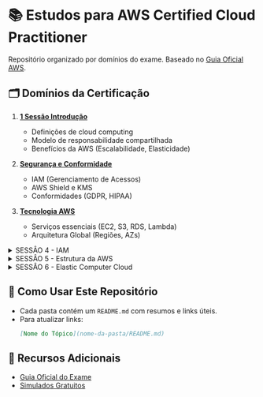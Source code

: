 # 📚 Estudos para AWS Certified Cloud Practitioner

Repositório organizado por domínios do exame. Baseado no [Guia Oficial AWS](https://d1.awsstatic.com/pt_BR/training-and-certification/docs-cloud-practitioner/AWS-Certified-Cloud-Practitioner_Exam-Guide.pdf).

## 🗂 Domínios da Certificação

1. **[1 Sessão Introdução](sessao1-Introducao/README.md)**  
   - Definições de cloud computing  
   - Modelo de responsabilidade compartilhada  
   - Benefícios da AWS (Escalabilidade, Elasticidade)

2. **[Segurança e Conformidade](2-seguranca/README.md)**  
   - IAM (Gerenciamento de Acessos)  
   - AWS Shield e KMS  
   - Conformidades (GDPR, HIPAA)
   

3. **[Tecnologia AWS](sessao3-conceito-CloudComputing/README.md)**  
   - Serviços essenciais (EC2, S3, RDS, Lambda)  
   - Arquitetura Global (Regiões, AZs)


<details>
  <summary> SESSÂO 4 - IAM</summary>

 1. **[Conceito IAM](Sessao%204%20-%20Conceitos/Conceito%20IAM.md)**  
 2. **[Conceito IAM User](Sessao%204%20-%20Conceitos/Conceito%20IAM_USUARIO.md)**
 3. **[Conceito IAM Group](Sessao%204%20-%20Conceitos/Conceito%20IAM_GROUP.md)**  
 4. **[Conceito IAM AWS ORAGAZATION](Sessao%204%20-%20Conceitos/Conceito%20AWS_Organization.md)**
 5. **[Conceito IAM Indentity Center](Sessao%204%20-%20Conceitos/Conceito%20%20IAM%20Identity%20Cente.md)**     
 6. **[Conceito IAM CloudShell e CLI](Sessao%204%20-%20Conceitos/Conceito%20CloudShell%20e%20CLI.md)**     
 7. **[Conceito IAM Politica de Senha](Sessao%204%20-%20Conceitos/Conceito%20de%20Politica%20de%20senha.md)** 
 8. **[Conceito IAM MFA](Sessao%204%20-%20Conceitos/Conceito%20MFA.md)** 
 9. **[Conceito IAM Access Key e SDK](Sessao%204%20-%20Conceitos/Conceito%20Access%20Key%20e%20SDK.md)** 
 10. **[Conceito IAM Access Key e SDK](Sessao%204%20-%20Conceitos/Conceito%20IAM%20Credential%20Report%20e%20Access%20Advisor.md)** 

</details> 


<details>
  <summary> SESSÂO 5 - Estrutura da AWS</summary>

 1. **[Conceito Infraestrutura Global da AWS](Sessao%205%20-%20Estrutura%20da%20AWS/Conceito%20Infraestrutura%20Global%20da%20AWS.md)** 
 2. **[Conceito AWS Shared Responsibility Model](Sessao%205%20-%20Estrutura%20da%20AWS/Conceito%20AWS%20Shared%20Responsibility%20Model.md)**
 3. **[Conceito EC2](Sessao%205%20-%20Estrutura%20da%20AWS/Conceito%20EC2%20AWS.md)**
 4. **[Conceito Tipos EC2](Sessao%205%20-%20Estrutura%20da%20AWS/Conceito%20Tipos%20de%20EC2%20AWS.md)**       
 3. **[Modelos de Preços EC2](Sessao%205%20-%20Estrutura%20da%20AWS/Conceito%20Modelos%20de%20Preços%20EC2.md)**



</details>

<details>
  <summary> SESSÂO 6 - Elastic Computer Cloud</summary>

 1. **[Conceito EC2](Sessao%206%20-%20Elastic%20Compute%20Cloud/Conceito%20EC2%20AWS.md)**
 2. **[Conceito Tipos EC2](Sessao%206%20-%20Elastic%20Compute%20Cloud/Conceito%20Tipos%20de%20EC2%20AWS.md)**       
 3. **[Modelos de Preços EC2](Sessao%206%20-%20Elastic%20Compute%20Cloud/Conceito%20Modelos%20de%20Preços%20EC2.md)**



</details>  

## 🚀 Como Usar Este Repositório
- Cada pasta contém um `README.md` com resumos e links úteis.
- Para atualizar links:  
  ```markdown
  [Nome do Tópico](nome-da-pasta/README.md)
  ```

## 🔗 Recursos Adicionais
- [Guia Oficial do Exame](https://aws.amazon.com/pt/certification/certified-cloud-practitioner/)
- [Simulados Gratuitos](https://www.exampro.co/clf-c01/)